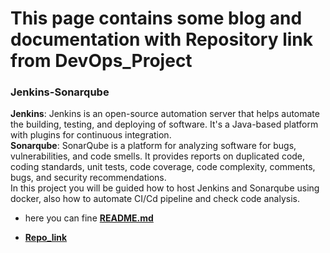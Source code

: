 # This page contains some blog and documentation with Repository link from DevOps_Project

### Jenkins-Sonarqube  
**Jenkins**: Jenkins is an open-source automation server that helps automate the building, testing, and deploying of software. It's a Java-based platform with plugins for continuous integration.  
**Sonarqube**: SonarQube is a platform for analyzing software for bugs, vulnerabilities, and code smells. It provides reports on duplicated code, coding standards, unit tests, code coverage, code complexity, comments, bugs, and security recommendations.  
In this project you will be guided how to host Jenkins and Sonarqube using docker, also how to automate CI/Cd pipeline and check code analysis.

* here you can fine [**README.md**](https://github.com/botlaram/devops_projects/blob/jenkins-sonarqube/README.md)

* [**Repo_link**](https://github.com/botlaram/devops_projects/blob/jenkins-sonarqube/)